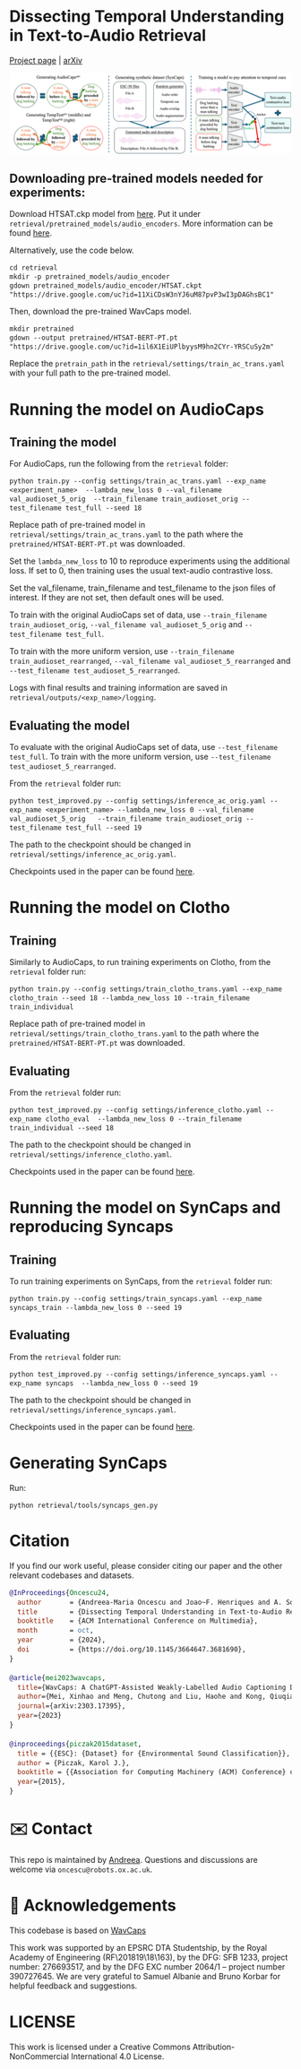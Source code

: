 # Dissecting Temporal Understanding in Text-to-Audio Retrieval

[Project page](https://github.com/oncescuandreea/DTU_text_audio) | [arXiv](https://openreview.net/pdf?id=HTZy9hpoYV)

![Teaser](teaser_again.png)

## Downloading pre-trained models needed for experiments:
Download HTSAT.ckp model from [here](https://drive.google.com/drive/folders/1ZaYERuMMLLgu4oHTl47FcippLFboaGq5). Put it under ```retrieval/pretrained_models/audio_encoders```. More information can be found [here](https://github.com/XinhaoMei/WavCaps/tree/master/retrieval).

Alternatively, use the code below.

```
cd retrieval
mkdir -p pretrained_models/audio_encoder
gdown pretrained_models/audio_encoder/HTSAT.ckpt "https://drive.google.com/uc?id=11XiCDsW3nYJ6uM87pvP3wI3pDAGhsBC1"
```

Then, download the pre-trained WavCaps model.

```
mkdir pretrained
gdown --output pretrained/HTSAT-BERT-PT.pt "https://drive.google.com/uc?id=1il6X1EiUPlbyysM9hn2CYr-YRSCuSy2m"
```

Replace the ```pretrain_path``` in the ```retrieval/settings/train_ac_trans.yaml```  with your full path to the pre-trained model.


# Running the model on AudioCaps

## Training the model
For AudioCaps, run the following from the ```retrieval``` folder:

```
python train.py --config settings/train_ac_trans.yaml --exp_name <experiment_name>  --lambda_new_loss 0 --val_filename val_audioset_5_orig  --train_filename train_audioset_orig --test_filename test_full --seed 18
```

Replace path of pre-trained model in ```retrieval/settings/train_ac_trans.yaml``` to the path where the ```pretrained/HTSAT-BERT-PT.pt``` was downloaded.

Set the ```lambda_new_loss``` to 10 to reproduce experiments using the additional loss. If set to 0, then training uses the usual text-audio contrastive loss.

Set the val_filename, train_filename and test_filename to the json files of interest. If they are not set, then default ones will be used. 

To train with the original AudioCaps set of data, use ```--train_filename train_audioset_orig```, ```--val_filename val_audioset_5_orig``` and ```--test_filename test_full```. 

To train with the more uniform version, use ```--train_filename train_audioset_rearranged```, ```--val_filename val_audioset_5_rearranged``` and ```--test_filename test_audioset_5_rearranged```.

Logs with final results and training information are saved in ```retrieval/outputs/<exp_name>/logging```.

## Evaluating the model
To evaluate with the original AudioCaps set of data, use ```--test_filename test_full```. To train with the more uniform version, use ```--test_filename test_audioset_5_rearranged```.

From the ```retrieval``` folder run:
```
python test_improved.py --config settings/inference_ac_orig.yaml --exp_name <experiment_name> --lambda_new_loss 0 --val_filename val_audioset_5_orig   --train_filename train_audioset_orig --test_filename test_full --seed 19
```

The path to the checkpoint should be changed in ```retrieval/settings/inference_ac_orig.yaml```.

Checkpoints used in the paper can be found [here](https://drive.google.com/drive/folders/124fyrR7gVKyQgj7CO6aO-55_tUB9jXlV?usp=sharing).

# Running the model on Clotho

## Training
Similarly to AudioCaps, to run training experiments on Clotho, from the ```retrieval``` folder run:

```
python train.py --config settings/train_clotho_trans.yaml --exp_name clotho_train --seed 18 --lambda_new_loss 10 --train_filename train_individual
```

Replace path of pre-trained model in ```retrieval/settings/train_clotho_trans.yaml``` to the path where the ```pretrained/HTSAT-BERT-PT.pt``` was downloaded.

## Evaluating

From the ```retrieval``` folder run:
```
python test_improved.py --config settings/inference_clotho.yaml --exp_name clotho_eval  --lambda_new_loss 0 --train_filename train_individual --seed 18
```

The path to the checkpoint should be changed in ```retrieval/settings/inference_clotho.yaml```.

Checkpoints used in the paper can be found [here](https://drive.google.com/drive/folders/124fyrR7gVKyQgj7CO6aO-55_tUB9jXlV?usp=sharing).

# Running the model on SynCaps and reproducing Syncaps

## Training

To run training experiments on SynCaps, from the ```retrieval``` folder run:

```
python train.py --config settings/train_syncaps.yaml --exp_name syncaps_train --lambda_new_loss 0 --seed 19
```

## Evaluating

From the ```retrieval``` folder run:

```
python test_improved.py --config settings/inference_syncaps.yaml --exp_name syncaps  --lambda_new_loss 0 --seed 19
```

The path to the checkpoint should be changed in ```retrieval/settings/inference_syncaps.yaml```.

Checkpoints used in the paper can be found [here](https://drive.google.com/drive/folders/124fyrR7gVKyQgj7CO6aO-55_tUB9jXlV?usp=sharing).


# Generating SynCaps

Run:

```
python retrieval/tools/syncaps_gen.py
```

# Citation

If you find our work useful, please consider citing our paper and the other relevant codebases and datasets.

```bibtex
@InProceedings{Oncescu24,
  author       = {Andreea-Maria Oncescu and Joao~F. Henriques and A. Sophia Koekpe},
  title        = {Dissecting Temporal Understanding in Text-to-Audio Retrieval},
  booktitle    = {ACM International Conference on Multimedia},
  month        = oct,
  year         = {2024},
  doi          = {https://doi.org/10.1145/3664647.3681690},
}

@article{mei2023wavcaps,
  title={WavCaps: A ChatGPT-Assisted Weakly-Labelled Audio Captioning Dataset for Audio-Language Multimodal Research},
  author={Mei, Xinhao and Meng, Chutong and Liu, Haohe and Kong, Qiuqiang and Ko, Tom and Zhao, Chengqi and Plumbley, Mark D and Zou, Yuexian and Wang, Wenwu},
  journal={arXiv:2303.17395},
  year={2023}
}

@inproceedings{piczak2015dataset,
  title = {{ESC}: {Dataset} for {Environmental Sound Classification}},
  author = {Piczak, Karol J.},
  booktitle = {{Association for Computing Machinery (ACM) Conference} on {Multimedia}},
  year={2015},
}
```

# ✉️ Contact

This repo is maintained by [Andreea](https://github.com/oncescuandreea). Questions and discussions are welcome via `oncescu@robots.ox.ac.uk`.

# 🙏 Acknowledgements

This codebase is based on [WavCaps](https://github.com/XinhaoMei/WavCaps/tree/master)


This work was supported by an EPSRC DTA Studentship, by the Royal Academy of Engineering (RF\201819\18\163), by the DFG: SFB 1233, project number: 276693517, and by the DFG EXC number 2064/1 – project number 390727645. We are very grateful to Samuel Albanie and Bruno Korbar for helpful feedback and suggestions. 

# LICENSE

This work is licensed under a Creative Commons Attribution-NonCommercial International 4.0 License.